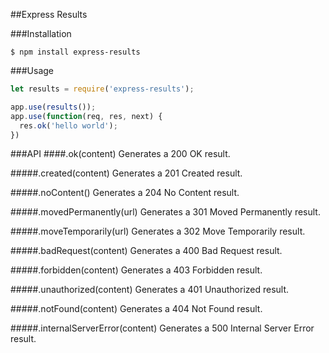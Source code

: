 ##Express Results

###Installation
```shell
$ npm install express-results
```

###Usage
```javascript
let results = require('express-results');

app.use(results());
app.use(function(req, res, next) {
  res.ok('hello world');
})
```

###API
####.ok(content)
Generates a 200 OK result.

#####.created(content)
Generates a 201 Created result.

#####.noContent()
Generates a 204 No Content result.

#####.movedPermanently(url)
Generates a 301 Moved Permanently result.

#####.moveTemporarily(url)
Generates a 302 Move Temporarily result.

#####.badRequest(content)
Generates a 400 Bad Request result.

#####.forbidden(content)
Generates a 403 Forbidden result.

#####.unauthorized(content)
Generates a 401 Unauthorized result.

#####.notFound(content)
Generates a 404 Not Found result.

#####.internalServerError(content)
Generates a 500 Internal Server Error result.

